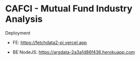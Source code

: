# CAFCI - Mutual Fund Industry Analysis

Deployment

 -  FE:   https://fetchdata2-pi.vercel.app

 -  BE NodeJS:  https://argdata-2a3a1d86f436.herokuapp.com


